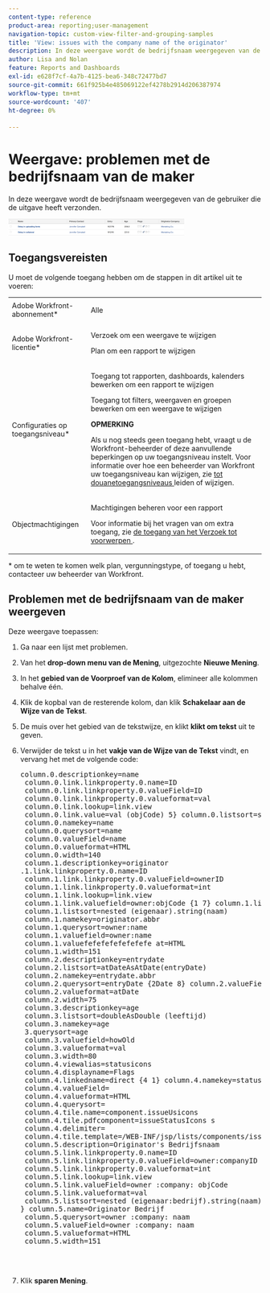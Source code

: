 ```yaml
---
content-type: reference
product-area: reporting;user-management
navigation-topic: custom-view-filter-and-grouping-samples
title: 'View: issues with the company name of the originator'
description: In deze weergave wordt de bedrijfsnaam weergegeven van de gebruiker die de uitgave heeft verzonden.
author: Lisa and Nolan
feature: Reports and Dashboards
exl-id: e628f7cf-4a7b-4125-bea6-348c72477bd7
source-git-commit: 661f925b4e485069122ef4278b2914d206387974
workflow-type: tm+mt
source-wordcount: '407'
ht-degree: 0%

---
```


# Weergave: problemen met de bedrijfsnaam van de maker

In deze weergave wordt de bedrijfsnaam weergegeven van de gebruiker die de uitgave heeft verzonden.

![ custom_view_for_issues_with_originator_company_name.png ](assets/custom-view-for-issues-350x33.png)

## Toegangsvereisten

U moet de volgende toegang hebben om de stappen in dit artikel uit te voeren:

<table style="table-layout:auto"> 
 <col> 
 <col> 
 <tbody> 
  <tr> 
   <td role="rowheader">Adobe Workfront-abonnement*</td> 
   <td> <p>Alle</p> </td> 
  </tr> 
  <tr> 
   <td role="rowheader">Adobe Workfront-licentie*</td> 
   <td> <p>Verzoek om een weergave te wijzigen </p>
   <p>Plan om een rapport te wijzigen</p> </td> 
  </tr> 
  <tr> 
   <td role="rowheader">Configuraties op toegangsniveau*</td> 
   <td> <p>Toegang tot rapporten, dashboards, kalenders bewerken om een rapport te wijzigen</p> <p>Toegang tot filters, weergaven en groepen bewerken om een weergave te wijzigen</p> <p><b>OPMERKING</b>

Als u nog steeds geen toegang hebt, vraagt u de Workfront-beheerder of deze aanvullende beperkingen op uw toegangsniveau instelt. Voor informatie over hoe een beheerder van Workfront uw toegangsniveau kan wijzigen, zie <a href="../../../administration-and-setup/add-users/configure-and-grant-access/create-modify-access-levels.md" class="MCXref xref"> tot douanetoegangsniveaus </a> leiden of wijzigen.</p> </td>
</tr> 
  <tr> 
   <td role="rowheader">Objectmachtigingen</td> 
   <td> <p>Machtigingen beheren voor een rapport</p> <p>Voor informatie bij het vragen van om extra toegang, zie <a href="../../../workfront-basics/grant-and-request-access-to-objects/request-access.md" class="MCXref xref"> de toegang van het Verzoek tot voorwerpen </a>.</p> </td> 
  </tr> 
 </tbody> 
</table>

&#42; om te weten te komen welk plan, vergunningstype, of toegang u hebt, contacteer uw beheerder van Workfront.

## Problemen met de bedrijfsnaam van de maker weergeven

Deze weergave toepassen:

1. Ga naar een lijst met problemen.
1. Van het **drop-down menu van de Mening**, uitgezochte **Nieuwe Mening**.

1. In het **gebied van de Voorproef van de Kolom**, elimineer alle kolommen behalve één.
1. Klik de kopbal van de resterende kolom, dan klik **Schakelaar aan de Wijze van de Tekst**.
1. De muis over het gebied van de tekstwijze, en klikt **klikt om tekst** uit te geven.
1. Verwijder de tekst u in het **vakje van de Wijze van de Tekst** vindt, en vervang het met de volgende code:
   <pre>column.0.descriptionkey=name <br> column.0.link.linkproperty.0.name=ID <br> column.0.link.linkproperty.0.valueField=ID <br> column.0.link.linkproperty.0.valueformat=val <br> column.0.link.lookup=link.view <br> column.0.link.value=val (objCode) 5} column.0.listsort=string (naam) <br> column.0.namekey=name <br> column.0.querysort=name <br> column.0.valueField=name <br> column.0.valueformat=HTML <br> column.0.width=140 <br> column.1.descriptionkey=originator <br>.1.link.linkproperty.0.name=ID <br> column.1.link.linkproperty.0.valueField=ownerID <br> column.1.link.linkproperty.0.valueformat=int <br> column.1.link.lookup=link.view <br> column.1.link.valuefield=owner:objCode {1 7} column.1.link.valueformat=val <br> column.1.listsort=nested (eigenaar).string(naam) <br> column.1.namekey=originator.abbr <br> column.1.querysort=owner:name <br> column.1.valuefield=owner:name <br> column.1.valuefefefefefefefefe at=HTML <br> column.1.width=151 <br> column.2.descriptionkey=entrydate <br> column.2.listsort=atDateAsAtDate(entryDate) <br> column.2.namekey=entrydate.abbr <br> column.2.querysort=entryDate {2Date 8} column.2.valueField=entryDate <br> column.2.valueformat=atDate <br> column.2.width=75 <br> column.3.descriptionkey=age <br> column.3.listsort=doubleAsDouble (leeftijd) <br> column.3.namekey=age <br> 3.querysort=age <br> column.3.valuefield=howOld <br> column.3.valueformat=val <br> column.3.width=80 <br> column.4.viewalias=statusicons <br> column.4.displayname=Flags <br> column.4.linkedname=direct {4 1} column.4.namekey=statusicons <br> column.4.valueField= <br> column.4.valueformat=HTML <br> column.4.querysort= <br> column.4.tile.name=component.issueUsicons <br> column.4.tile.pdfcomponent=issueStatusIcons s<br> column.4.delimiter= <br> column.4.tile.template=/WEB-INF/jsp/lists/components/issueStatusIcons.jsp<br> column.5.description=Originator's Bedrijfsnaam <br> column.5.link.linkproperty.0.name=ID <br> column.5.link.linkproperty.0.valueField=owner:companyID <br> column.5.link.linkproperty.0.valueformat=int <br> column.5.link.lookup=link.view <br> column.5.link.valueField=owner :company: objCode <br> column.5.link.valueformat=val <br> column.5.listsort=nested (eigenaar:bedrijf).string(naam) <br>} column.5.name=Originator Bedrijf <br> column.5.querysort=owner :company: naam <br> column.5.valueField=owner :company: naam <br> column.5.valueformat=HTML <br> column.5.width=151<br><br><br><br></pre>

1. Klik **sparen Mening**.
